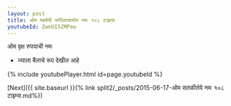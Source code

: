 ```yaml
---
layout: post
title: ओम महर्षयी कपिलाचार्याय नमः १०८ टाइम्स
youtubeId: ZweUI5ZMPew
---
```

 
 
 ओम वृक्ष रुपयाची नमः  
 
 -  ज्याला बैलाचे रूप देखील आहे 
 
  
 
  
 
 
 
 
 
 


{% include youtubePlayer.html id=page.youtubeId %}
 
[Next]({{ site.baseurl }}{% link  split2/_posts/2015-06-17-ओम सतकीर्तये नमः १०८ टाइम्स.md%})
 
